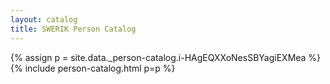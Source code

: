 ```yaml
---
layout: catalog
title: SWERIK Person Catalog
---
```

{% assign p = site.data._person-catalog.i-HAgEQXXoNesSBYagiEXMea %}
{% include person-catalog.html p=p %}

